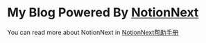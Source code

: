 # My Blog Powered By [NotionNext](https://github.com/tangly1024/NotionNext)

You can read more about NotionNext in [NotionNext帮助手册](https://docs.tangly1024.com/)
